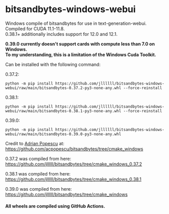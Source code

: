 # bitsandbytes-windows-webui
Windows compile of bitsandbytes for use in text-generation-webui.  
Compiled for CUDA 11.1-11.8.  
0.38.1+ additionally includes support for 12.0 and 12.1.

**0.39.0 currently doesn't support cards with compute less than 7.0 on Windows.**  
**To my understanding, this is a limitation of the Windows Cuda Toolkit.**

Can be installed with the following command:

0.37.2:
```
python -m pip install https://github.com/jllllll/bitsandbytes-windows-webui/raw/main/bitsandbytes-0.37.2-py3-none-any.whl --force-reinstall
```
0.38.1:
```
python -m pip install https://github.com/jllllll/bitsandbytes-windows-webui/raw/main/bitsandbytes-0.38.1-py3-none-any.whl --force-reinstall
```
0.39.0:
```
python -m pip install https://github.com/jllllll/bitsandbytes-windows-webui/raw/main/bitsandbytes-0.39.0-py3-none-any.whl
```

Credit to [Adrian Popescu](https://github.com/acpopescu) at: https://github.com/acpopescu/bitsandbytes/tree/cmake_windows

0.37.2 was compiled from here: https://github.com/jllllll/bitsandbytes/tree/cmake_windows_0.37.2

0.38.1 was compiled from here: https://github.com/jllllll/bitsandbytes/tree/cmake_windows_0.38.1

0.39.0 was compiled from here: https://github.com/jllllll/bitsandbytes/tree/cmake_windows

#### All wheels are compiled using GitHub Actions.
